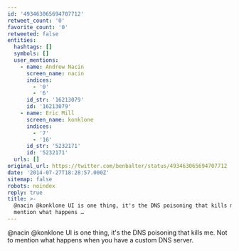 ```yaml
---
id: '493463065694707712'
retweet_count: '0'
favorite_count: '0'
retweeted: false
entities:
  hashtags: []
  symbols: []
  user_mentions:
    - name: Andrew Nacin
      screen_name: nacin
      indices:
        - '0'
        - '6'
      id_str: '16213079'
      id: '16213079'
    - name: Eric Mill
      screen_name: konklone
      indices:
        - '7'
        - '16'
      id_str: '5232171'
      id: '5232171'
  urls: []
original_url: https://twitter.com/benbalter/status/493463065694707712
date: '2014-07-27T18:28:57.000Z'
sitemap: false
robots: noindex
reply: true
title: >-
  @nacin @konklone UI is one thing, it's the DNS poisoning that kills me. Not to
  mention what happens …
---
```


@nacin @konklone UI is one thing, it's the DNS poisoning that kills me. Not to mention what happens when you have a custom DNS server.